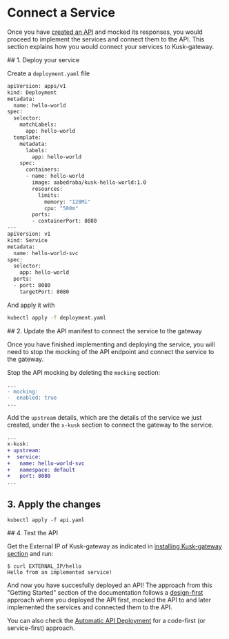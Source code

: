 # Connect a Service

Once you have [created an API](deploy-an-api.md) and mocked its responses, you would proceed to implement the services and connect them to the API. This section explains how you would connect your services to Kusk-gateway. 

## 1. Deploy your service

Create a `deployment.yaml` file

```sh 
apiVersion: apps/v1
kind: Deployment
metadata:
  name: hello-world
spec:
  selector:
    matchLabels:
      app: hello-world
  template:
    metadata:
      labels:
        app: hello-world
    spec:
      containers:
      - name: hello-world
        image: aabedraba/kusk-hello-world:1.0
        resources:
          limits:
            memory: "128Mi"
            cpu: "500m"
        ports:
        - containerPort: 8080
---
apiVersion: v1
kind: Service
metadata:
  name: hello-world-svc
spec:
  selector:
    app: hello-world
  ports:
  - port: 8080
    targetPort: 8080
```

And apply it with 

```sh
kubectl apply -f deployment.yaml
```

## 2. Update the API manifest to connect the service to the gateway

Once you have finished implementing and deploying the service, you will need to stop the mocking of the API endpoint and connect the service to the gateway. 

Stop the API mocking by deleting the `mocking` section: 

```diff
...
- mocking: 
-  enabled: true
...
```

Add the `upstream` details, which are the details of the service we just created, under the `x-kusk` section to connect the gateway to the service. 

```diff
...
x-kusk:
+ upstream:
+  service:
+   name: hello-world-svc
+   namespace: default
+   port: 8080
...
```

## 3. Apply the changes

```
kubectl apply -f api.yaml
```

## 4. Test the API

Get the External IP of Kusk-gateway as indicated in [installing Kusk-gateway section](../installation/#2-get-the-gateways-external-ip) and run:

```
$ curl EXTERNAL_IP/hello
Hello from an implemented service!
```

And now you have succesfully deployed an API! The approach from this "Getting Started" section of the documentation follows a [design-first](https://kubeshop.io/blog/from-design-first-to-automated-deployment-with-openapi) approach where you deployed the API first, mocked the API to and later implemented the services and connected them to the API.

You can also check the [Automatic API Deployment](reference/automatic-api-deployment.md) for a code-first (or service-first) approach. 